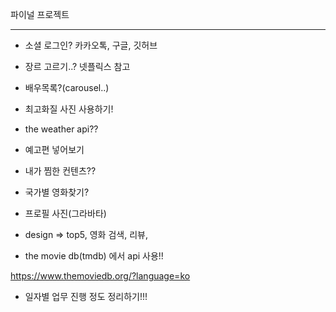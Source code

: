 파이널 프로젝트

--------

- 소셜 로그인? 카카오톡, 구글, 깃허브
- 장르 고르기..? 넷플릭스 참고
- 배우목록?(carousel..) 
- 최고화질 사진 사용하기!
- the weather api??
- 예고편 넣어보기
- 내가 찜한 컨텐츠??
- 국가별 영화찾기?
- 프로필 사진(그라바타)

- design => top5, 영화 검색, 리뷰, 

- the movie db(tmdb) 에서 api 사용!!

https://www.themoviedb.org/?language=ko



- 일자별 업무 진행 정도 정리하기!!!


